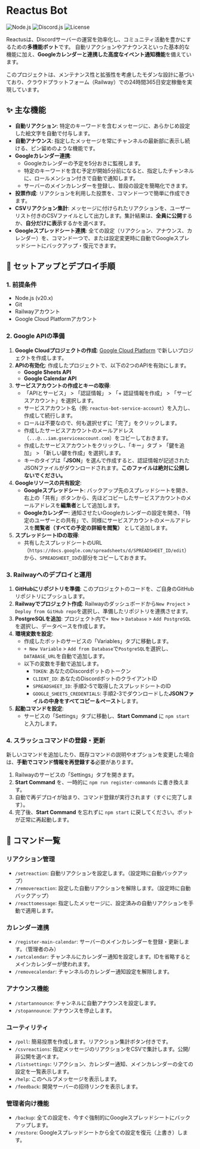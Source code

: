 # Reactus Bot

![Node.js](https://img.shields.io/badge/node-20.x-green.svg)
![Discord.js](https://img.shields.io/badge/discord.js-v14-blue.svg)
![License](https://img.shields.io/badge/license-ISC-lightgrey.svg)

Reactusは、Discordサーバーの運営を効率化し、コミュニティ活動を豊かにするための**多機能ボット**です。
自動リアクションやアナウンスといった基本的な機能に加え、**Googleカレンダーと連携した高度なイベント通知機能**を備えています。

このプロジェクトは、メンテナンス性と拡張性を考慮したモダンな設計に基づいており、クラウドプラットフォーム（Railway）での24時間365日安定稼働を実現しています。

## ✨ 主な機能

-   **自動リアクション**: 特定のキーワードを含むメッセージに、あらかじめ設定した絵文字を自動で付与します。
-   **自動アナウンス**: 指定したメッセージを常にチャンネルの最新部に表示し続ける、ピン留めのような機能です。
-   **Googleカレンダー連携**:
    -   Googleカレンダーの予定を5分おきに監視します。
    -   特定のキーワードを含む予定が開始5分前になると、指定したチャンネルに、ロールメンション付きで自動で通知します。
    -   サーバーのメインカレンダーを登録し、普段の設定を簡略化できます。
-   **投票作成**: リアクションを利用した投票を、コマンド一つで簡単に作成できます。
-   **CSVリアクション集計**: メッセージに付けられたリアクションを、ユーザーリスト付きのCSVファイルとして出力します。集計結果は、**全員に公開**するか、**自分だけに表示**するかを選べます。
-   **Googleスプレッドシート連携**: 全ての設定（リアクション、アナウンス、カレンダー）を、コマンド一つで、または設定変更時に自動でGoogleスプレッドシートにバックアップ・復元できます。

## 🚀 セットアップとデプロイ手順

### 1. 前提条件
-   Node.js (v20.x)
-   Git
-   Railwayアカウント
-   Google Cloud Platformアカウント

### 2. Google APIの準備

1.  **Google Cloudプロジェクトの作成**: [Google Cloud Platform](https://console.cloud.google.com/) で新しいプロジェクトを作成します。
2.  **APIの有効化**: 作成したプロジェクトで、以下の2つのAPIを有効にします。
    -   **Google Sheets API**
    -   **Google Calendar API**
3.  **サービスアカウントの作成とキーの取得**:
    - 「APIとサービス」 > 「認証情報」 > 「+ 認証情報を作成」 > 「サービスアカウント」を選択します。
    - サービスアカウント名（例: `reactus-bot-service-account`）を入力し、作成して続行します。
    - ロールは不要なので、何も選択せずに「完了」をクリックします。
    - 作成したサービスアカウントのメールアドレス（`...@...iam.gserviceaccount.com`）をコピーしておきます。
    - 作成したサービスアカウントをクリックし、「キー」タブ > 「鍵を追加」 > 「新しい鍵を作成」を選択します。
    - キーのタイプは「**JSON**」を選んで作成すると、認証情報が記述されたJSONファイルがダウンロードされます。**このファイルは絶対に公開しないでください。**
4. **Googleリソースの共有設定**:
    - **Googleスプレッドシート**: バックアップ先のスプレッドシートを開き、右上の「共有」ボタンから、先ほどコピーしたサービスアカウントのメールアドレスを**編集者**として追加します。
    - **Googleカレンダー**: 通知させたいGoogleカレンダーの設定を開き、「特定のユーザーとの共有」で、同様にサービスアカウントのメールアドレスを**閲覧者（すべての予定の詳細を閲覧）** として追加します。
5.  **スプレッドシートIDの取得**:
    - 共有したスプレッドシートのURL（`https://docs.google.com/spreadsheets/d/SPREADSHEET_ID/edit`）から、`SPREADSHEET_ID`の部分をコピーしておきます。

### 3. Railwayへのデプロイと運用

1.  **GitHubにリポジトリを準備**: このプロジェクトのコードを、ご自身のGitHubリポジトリにプッシュします。
2.  **Railwayでプロジェクト作成**: Railwayのダッシュボードから`New Project` > `Deploy from GitHub repo`を選択し、準備したリポジトリを連携させます。
3.  **PostgreSQLを追加**: プロジェクト内で`+ New` > `Database` > `Add PostgreSQL`を選択し、データベースを作成します。
4.  **環境変数を設定**:
    -   作成したボットのサービスの「Variables」タブに移動します。
    -   `+ New Variable` > `Add from Database`で`PostgreSQL`を選択し、`DATABASE_URL`を自動で追加します。
    -   以下の変数を手動で追加します。
        -   `TOKEN`: あなたのDiscordボットのトークン
        -   `CLIENT_ID`: あなたのDiscordボットのクライアントID
        -   `SPREADSHEET_ID`: 手順2-5で取得したスプレッドシートのID
        -   `GOOGLE_SHEETS_CREDENTIALS`: 手順2-3でダウンロードした**JSONファイルの中身をすべてコピー＆ペースト**します。
5.  **起動コマンドを設定**:
    -   サービスの「Settings」タブに移動し、**Start Command** に `npm start` と入力します。

### 4. スラッシュコマンドの登録・更新

新しいコマンドを追加したり、既存コマンドの説明やオプションを変更した場合は、**手動でコマンド情報を再登録する**必要があります。

1.  Railwayのサービスの「Settings」タブを開きます。
2.  **Start Command** を、一時的に `npm run register-commands` に書き換えます。
3.  自動で再デプロイが始まり、コマンド登録が実行されます（すぐに完了します）。
4.  完了後、**Start Command** を忘れずに `npm start` に戻してください。ボットが正常に再起動します。

## 🤖 コマンド一覧

### リアクション管理
-   `/setreaction`: 自動リアクションを設定します。（設定時に自動バックアップ）
-   `/removereaction`: 設定した自動リアクションを解除します。（設定時に自動バックアップ）
-   `/reacttomessage`: 指定したメッセージに、設定済みの自動リアクションを手動で適用します。

### カレンダー連携
-   `/register-main-calendar`: サーバーのメインカレンダーを登録・更新します。（管理者のみ）
-   `/setcalendar`: チャンネルにカレンダー通知を設定します。IDを省略するとメインカレンダーが使われます。
-   `/removecalendar`: チャンネルのカレンダー通知設定を解除します。

### アナウンス機能
-   `/startannounce`: チャンネルに自動アナウンスを設定します。
-   `/stopannounce`: アナウンスを停止します。

### ユーティリティ
-   `/poll`: 簡易投票を作成します。リアクション集計ボタン付きです。
-   `/csvreactions`: 指定メッセージのリアクションをCSVで集計します。公開/非公開を選べます。
-   `/listsettings`: リアクション、カレンダー通知、メインカレンダーの全ての設定を一覧表示します。
-   `/help`: このヘルプメッセージを表示します。
-   `/feedback`: 開発サーバーの招待リンクを表示します。

### 管理者向け機能
-   `/backup`: 全ての設定を、今すぐ強制的にGoogleスプレッドシートにバックアップします。
-   `/restore`: Googleスプレッドシートから全ての設定を復元（上書き）します。
